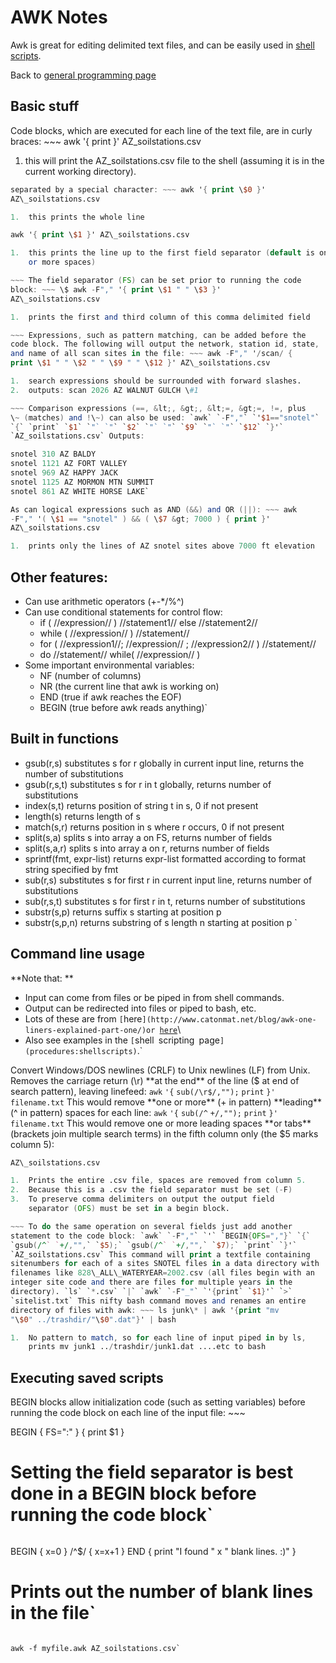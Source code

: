 # AWK Notes

Awk is great for editing delimited text files, and can be easily used in
[shell scripts](shellscripts).

Back to [general programming page](procedures:programming)

## Basic stuff

Code blocks, which are executed for each line of the text file, are in
curly braces: ~~~ awk '{ print }' AZ\_soilstations.csv

1.  this will print the AZ\_soilstations.csv file to the shell (assuming
    it is in the current working directory).

~~~ Awk can operate each line of the file as a whole, or in fields
separated by a special character: ~~~ awk '{ print \$0 }'
AZ\_soilstations.csv

1.  this prints the whole line

awk '{ print \$1 }' AZ\_soilstations.csv

1.  this prints the line up to the first field separator (default is one
    or more spaces)

~~~ The field separator (FS) can be set prior to running the code
block: ~~~ \$ awk -F"," '{ print \$1 " " \$3 }'
AZ\_soilstations.csv

1.  prints the first and third column of this comma delimited field

~~~ Expressions, such as pattern matching, can be added before the
code block. The following will output the network, station id, state,
and name of all scan sites in the file: ~~~ awk -F"," '/scan/ {
print \$1 " " \$2 " " \$9 " " \$12 }' AZ\_soilstations.csv

1.  search expressions should be surrounded with forward slashes.
2.  outputs: scan 2026 AZ WALNUT GULCH \#1

~~~ Comparison expressions (==, &lt;, &gt;, &lt;=, &gt;=, !=, plus
\~ (matches) and !\~) can also be used: `awk` `-F","` `'$1=="snotel"`
`{` `print` `$1` `"` `"` `$2` `"` `"` `$9` `"` `"` `$12` `}'`
`AZ_soilstations.csv` Outputs:

snotel 310 AZ BALDY
snotel 1121 AZ FORT VALLEY
snotel 969 AZ HAPPY JACK
snotel 1125 AZ MORMON MTN SUMMIT
snotel 861 AZ WHITE HORSE LAKE`

As can logical expressions such as AND (&&) and OR (||): ~~~ awk
-F"," '( \$1 == "snotel" ) && ( \$7 &gt; 7000 ) { print }'
AZ\_soilstations.csv

1.  prints only the lines of AZ snotel sites above 7000 ft elevation

~~~

Other features:
---------------

* Can use arithmetic operators (+-*/%^)
* Can use conditional statements for control flow:
  * if ( //expression// ) //statement1// else //statement2//
  * while ( //expression// ) //statement//
  * for ( //expression1//; //expression// ; //expression2// ) //statement//
  * do //statement// while( //expression// )
* Some important environmental variables:
  * NF (number of columns) 
  * NR (the current line that awk is working on)
  * END (true if awk reaches the EOF)
  * BEGIN (true before awk reads anything)`

Built in functions
------------------

* gsub(r,s)       substitutes s for r globally in current input line, returns the  number of substitutions 
* gsub(r,s,t)     substitutes s for r in t globally, returns number of substitutions 
* index(s,t)      returns position of string t in s, 0 if not present 
* length(s)       returns length of s 
* match(s,r)      returns position in s where r occurs, 0 if not present 
* split(s,a)      splits s into array a on FS, returns number of fields 
* split(s,a,r)    splits s into array a on r, returns number of fields 
* sprintf(fmt, expr-list) returns expr-list formatted according to format string  specified by fmt 
* sub(r,s)        substitutes s for first r in current input line, returns number of substitutions 
* sub(r,s,t)      substitutes s for first r in t, returns number of substitutions 
* substr(s,p)     returns suffix s starting at position p 
* substr(s,p,n)   returns substring of s length n starting at position p `

## Command line usage

 **Note that: \*\*

* Input can come from files or be piped in from shell commands.
* Output can be redirected into files or piped to bash, etc.
* Lots of these are from `[`here`](http://www.catonmat.net/blog/awk-one-liners-explained-part-one/)or `[`here`](http://www.catonmat.net/blog/awk-one-liners-explained-part-two/)\
* Also see examples in the `[`shell` `scripting`
`page`](procedures:shellscripts)`.`

Convert Windows/DOS newlines (CRLF) to Unix newlines (LF) from Unix.
Removes the carriage return (\\r) \*\*at the end\*\* of the line (\$ at
end of search pattern), leaving linefeed: `awk` `'{` `sub(/\r$/,"");`
`print` `}'` `filename.txt` This would remove \*\*one or more\*\* (+ in
pattern) \*\*leading\*\* (\^ in pattern) spaces for each line: `awk`
`'{` `sub(/^` `+/,"");` `print` `}'` `filename.txt` This would remove
one or more leading spaces \*\*or tabs\*\* (brackets join multiple
search terms) in the fifth column only (the \$5 marks column 5):
~~~ awk -F"," ' BEGIN{OFS=","} { gsub(/\^ +/,"", \$5); print }'
AZ\_soilstations.csv

1.  Prints the entire .csv file, spaces are removed from column 5.
2.  Because this is a .csv the field separator must be set (-F)
3.  To preserve comma delimiters on output the output field
    separator (OFS) must be set in a begin block.

~~~ To do the same operation on several fields just add another
statement to the code block: `awk` `-F","` `'` `BEGIN{OFS=","}` `{`
`gsub(/^` `+/,"",` `$5);` `gsub(/^` `+/,"",` `$7);` `print` `}'`
`AZ_soilstations.csv` This command will print a textfile containing
sitenumbers for each of a sites SNOTEL files in a data directory with
filenames like 828\_ALL\_WATERYEAR=2002.csv (all files begin with an
integer site code and there are files for multiple years in the
directory). `ls` `*.csv` `|` `awk` `-F"_"` `'{print` `$1}'` `>`
`sitelist.txt` This nifty bash command moves and renames an entire
directory of files with awk: ~~~ ls junk\* | awk '{print "mv
"\$0" ../trashdir/"\$0".dat"}' | bash

1.  No pattern to match, so for each line of input piped in by ls,
    prints mv junk1 ../trashdir/junk1.dat ....etc to bash

~~~

## Executing saved scripts

BEGIN blocks allow initialization code (such as setting variables)
before running the code block on each line of the input file: ~~~

BEGIN { 
        FS=":" 
} 
{ print $1 }
# Setting the field separator is best done in a BEGIN block before running the code block`

~~~ End blocks do end of script reporting or calculations:
~~~

BEGIN { x=0 } 
/^$/  { x=x+1 } 
END   { print "I found " x " blank lines. :)" }
# Prints out the number of blank lines in the file`

~~~ If saved in a file the script above could be run with:

awk -f myfile.awk AZ_soilstations.csv`
